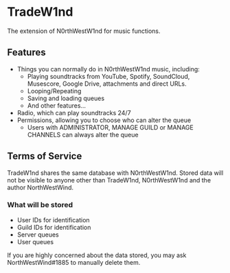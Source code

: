 # TradeW1nd
The extension of N0rthWestW1nd for music functions.

## Features
- Things you can normally do in N0rthWestW1nd music, including:
  - Playing soundtracks from YouTube, Spotify, SoundCloud, Musescore, Google Drive, attachments and direct URLs.
  - Looping/Repeating
  - Saving and loading queues
  - And other features...
- Radio, which can play soundtracks 24/7
- Permissions, allowing you to choose who can alter the queue
  - Users with ADMINISTRATOR, MANAGE GUILD or MANAGE CHANNELS can always alter the queue

## Terms of Service
TradeW1nd shares the same database with N0rthWestW1nd. Stored data will not be visible to anyone other than TradeW1nd, N0rthWestW1nd and the author NorthWestWind.

### What will be stored
- User IDs for identification
- Guild IDs for identification
- Server queues
- User queues

If you are highly concerned about the data stored, you may ask NorthWestWind#1885 to manually delete them.
